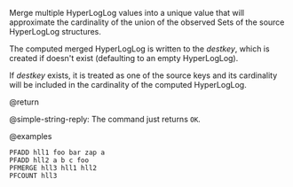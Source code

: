 Merge multiple HyperLogLog values into a unique value that will approximate the cardinality of the union of the observed Sets of the source HyperLogLog structures.

The computed merged HyperLogLog is written to the _destkey_, which is created if doesn't exist (defaulting to an empty HyperLogLog).

If _destkey_ exists, it is treated as one of the source keys and its cardinality will be included in the cardinality of the computed HyperLogLog.

@return

@simple-string-reply: The command just returns `OK`.

@examples

```cli
PFADD hll1 foo bar zap a
PFADD hll2 a b c foo
PFMERGE hll3 hll1 hll2
PFCOUNT hll3
```

